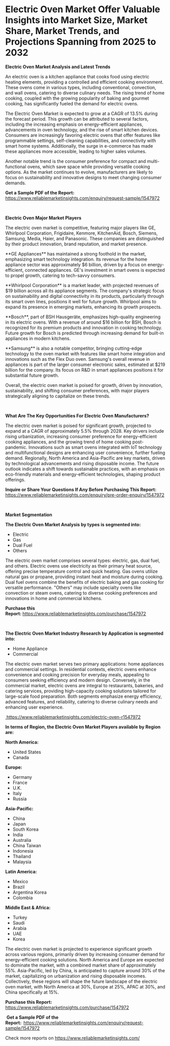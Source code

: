 <p><h1>Electric Oven Market Offer Valuable Insights into Market Size, Market Share, Market Trends, and Projections Spanning from 2025 to 2032</h1></p><p><strong>Electric Oven Market Analysis and Latest Trends</strong></p>
<p><p>An electric oven is a kitchen appliance that cooks food using electric heating elements, providing a controlled and efficient cooking environment. These ovens come in various types, including conventional, convection, and wall ovens, catering to diverse culinary needs. The rising trend of home cooking, coupled with the growing popularity of baking and gourmet cooking, has significantly fueled the demand for electric ovens.</p><p>The Electric Oven Market is expected to grow at a CAGR of 13.5% during the forecast period. This growth can be attributed to several factors, including the increasing emphasis on energy-efficient appliances, advancements in oven technology, and the rise of smart kitchen devices. Consumers are increasingly favoring electric ovens that offer features like programmable settings, self-cleaning capabilities, and connectivity with smart home systems. Additionally, the surge in e-commerce has made these appliances more accessible, leading to higher sales volumes.</p><p>Another notable trend is the consumer preference for compact and multi-functional ovens, which save space while providing versatile cooking options. As the market continues to evolve, manufacturers are likely to focus on sustainability and innovative designs to meet changing consumer demands.</p></p>
<p><strong>Get a Sample PDF of the Report:&nbsp;</strong> <a href="https://www.reliablemarketinsights.com/enquiry/request-sample/1547972?utm_campaign=2624&utm_medium=2&utm_source=Github&utm_content=ia&utm_term=10042025&utm_id=electric-oven">https://www.reliablemarketinsights.com/enquiry/request-sample/1547972</a></p>
<p>&nbsp;</p>
<p><strong>Electric Oven Major Market Players</strong></p>
<p><p>The electric oven market is competitive, featuring major players like GE, Whirlpool Corporation, Frigidaire, Kenmore, KitchenAid, Bosch, Siemens, Samsung, Media, Haier, and Panasonic. These companies are distinguished by their product innovation, brand reputation, and market presence.</p><p>**GE Appliances** has maintained a strong foothold in the market, emphasizing smart technology integration. Its revenue for the home appliance sector was approximately $6 billion, driven by a focus on energy-efficient, connected appliances. GE's investment in smart ovens is expected to propel growth, catering to tech-savvy consumers.</p><p>**Whirlpool Corporation** is a market leader, with projected revenues of $19 billion across all its appliance segments. The company's strategic focus on sustainability and digital connectivity in its products, particularly through its smart oven lines, positions it well for future growth. Whirlpool aims to expand its presence in emerging markets, enhancing its growth prospects.</p><p>**Bosch**, part of BSH Hausgeräte, emphasizes high-quality engineering in its electric ovens. With a revenue of around $16 billion for BSH, Bosch is recognized for its premium products and innovation in cooking technology. Future growth for Bosch is predicted through increasing demand for built-in appliances in modern kitchens.</p><p>**Samsung** is also a notable competitor, bringing cutting-edge technology to the oven market with features like smart home integration and innovations such as the Flex Duo oven. Samsung's overall revenue in appliances is part of the larger consumer electronic sales, estimated at $219 billion for the company. Its focus on R&D in smart appliances positions it for substantial future growth.</p><p>Overall, the electric oven market is poised for growth, driven by innovation, sustainability, and shifting consumer preferences, with major players strategically aligning to capitalize on these trends.</p></p>
<p>&nbsp;</p>
<p><strong>What Are The Key Opportunities For Electric Oven Manufacturers?</strong></p>
<p><p>The electric oven market is poised for significant growth, projected to expand at a CAGR of approximately 5.5% through 2028. Key drivers include rising urbanization, increasing consumer preference for energy-efficient cooking appliances, and the growing trend of home cooking post-pandemic. Innovations such as smart ovens integrated with IoT technology and multifunctional designs are enhancing user convenience, further fueling demand. Regionally, North America and Asia-Pacific are key markets, driven by technological advancements and rising disposable income. The future outlook indicates a shift towards sustainable practices, with an emphasis on eco-friendly materials and energy-efficient technologies, shaping product offerings.</p></p>
<p><strong>Inquire or Share Your Questions If Any Before Purchasing This Report:</strong> <a href="https://www.reliablemarketinsights.com/enquiry/pre-order-enquiry/1547972?utm_campaign=2624&utm_medium=2&utm_source=Github&utm_content=ia&utm_term=10042025&utm_id=electric-oven">https://www.reliablemarketinsights.com/enquiry/pre-order-enquiry/1547972</a></p>
<p>&nbsp;</p>
<p><strong>Market Segmentation</strong></p>
<p><strong>The Electric Oven Market Analysis by types is segmented into:</strong></p>
<p><ul><li>Electric</li><li>Gas</li><li>Dual Fuel</li><li>Others</li></ul></p>
<p><p>The electric oven market comprises several types: electric, gas, dual fuel, and others. Electric ovens use electricity as their primary heat source, offering precise temperature control and quick heating. Gas ovens utilize natural gas or propane, providing instant heat and moisture during cooking. Dual fuel ovens combine the benefits of electric baking and gas cooking for versatile performance. "Others" may include specialty ovens like convection or steam ovens, catering to diverse cooking preferences and innovations in home and commercial kitchens.</p></p>
<p><strong>Purchase this Report:&nbsp;</strong><a href="https://www.reliablemarketinsights.com/purchase/1547972?utm_campaign=2624&utm_medium=2&utm_source=Github&utm_content=ia&utm_term=10042025&utm_id=electric-oven">https://www.reliablemarketinsights.com/purchase/1547972</a></p>
<p>&nbsp;</p>
<p><strong>The Electric Oven Market Industry Research by Application is segmented into:</strong></p>
<p><ul><li>Home Appliance</li><li>Commercial</li></ul></p>
<p><p>The electric oven market serves two primary applications: home appliances and commercial settings. In residential contexts, electric ovens enhance convenience and cooking precision for everyday meals, appealing to consumers seeking efficiency and modern design. Conversely, in the commercial market, electric ovens are integral to restaurants, bakeries, and catering services, providing high-capacity cooking solutions tailored for large-scale food preparation. Both segments emphasize energy efficiency, advanced features, and reliability, catering to diverse culinary needs and enhancing user experience.</p></p>
<p><a href="https://www.reliablemarketinsights.com/electric-oven-r1547972?utm_campaign=2624&utm_medium=2&utm_source=Github&utm_content=ia&utm_term=10042025&utm_id=electric-oven">&nbsp;https://www.reliablemarketinsights.com/electric-oven-r1547972</a></p>
<p><strong>In terms of Region, the Electric Oven Market Players available by Region are:</strong></p>
<p>
    <p> <strong> North America: </strong>
        <ul>
            <li>United States</li>
            <li>Canada</li>
        </ul>
        </p> 
    <p> <strong> Europe: </strong>
        <ul>
            <li>Germany</li>
            <li>France</li>
            <li>U.K.</li>
            <li>Italy</li>
            <li>Russia</li>
        </ul>
        </p> 
    <p> <strong> Asia-Pacific: </strong>
        <ul>
            <li>China</li>
            <li>Japan</li>
            <li>South Korea</li>
            <li>India</li>
            <li>Australia</li>
            <li>China Taiwan</li>
            <li>Indonesia</li>
            <li>Thailand</li>
            <li>Malaysia</li>
        </ul>
        </p> 
    <p> <strong> Latin America: </strong>
        <ul>
            <li>Mexico</li>
            <li>Brazil</li>
            <li>Argentina Korea</li>
            <li>Colombia</li>
        </ul>
        </p> 
    <p> <strong> Middle East & Africa: </strong>
        <ul>
            <li>Turkey</li>
            <li>Saudi</li>
            <li>Arabia</li>
            <li>UAE</li>
            <li>Korea</li>
        </ul>
    </p>
    </p>
<p><p>The electric oven market is projected to experience significant growth across various regions, primarily driven by increasing consumer demand for energy-efficient cooking solutions. North America and Europe are expected to dominate the market, with a combined market share of approximately 55%. Asia-Pacific, led by China, is anticipated to capture around 30% of the market, capitalizing on urbanization and rising disposable incomes. Collectively, these regions will shape the future landscape of the electric oven market, with North America at 30%, Europe at 25%, APAC at 30%, and China specifically at 15%.</p></p>
<p><strong>Purchase this Report: </strong><a href="https://www.reliablemarketinsights.com/purchase/1547972?utm_campaign=2624&utm_medium=2&utm_source=Github&utm_content=ia&utm_term=10042025&utm_id=electric-oven">https://www.reliablemarketinsights.com/purchase/1547972</a></p>
<p>&nbsp;<strong>Get a Sample PDF of the Report:&nbsp;&nbsp;</strong><a href="https://www.reliablemarketinsights.com/enquiry/request-sample/1547972?utm_campaign=2624&utm_medium=2&utm_source=Github&utm_content=ia&utm_term=10042025&utm_id=electric-oven">https://www.reliablemarketinsights.com/enquiry/request-sample/1547972</a></p>
<p><strong></strong></p>
<p>Check more reports on <a href="https://www.reliablemarketinsights.com/?utm_campaign=2624&utm_medium=2&utm_source=Github&utm_content=ia&utm_term=10042025&utm_id=electric-oven">https://www.reliablemarketinsights.com/</a></p>